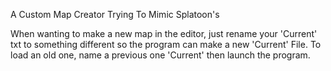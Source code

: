 A Custom Map Creator Trying To Mimic Splatoon's

When wanting to make a new map in the editor, just rename your 'Current' txt to something different so the program can make a new 'Current' File.
To load an old one, name a previous one 'Current' then launch the program.

